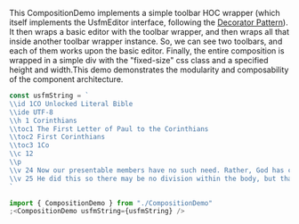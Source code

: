 This CompositionDemo implements a simple toolbar HOC wrapper (which itself implements the UsfmEditor interface, following the [Decorator Pattern](https://en.wikipedia.org/wiki/Decorator_pattern)). It then wraps a basic editor with the toolbar wrapper, and then wraps all that inside another toolbar wrapper instance. So, we can see two toolbars, and each of them works upon the basic editor. Finally, the entire composition is wrapped in a simple div with the "fixed-size" css class and a specified height and width.This demo demonstrates the modularity and composability of the component architecture.

```js
const usfmString = `
\\id 1CO Unlocked Literal Bible
\\ide UTF-8
\\h 1 Corinthians
\\toc1 The First Letter of Paul to the Corinthians
\\toc2 First Corinthians
\\toc3 1Co
\\c 12
\\p
\\v 24 Now our presentable members have no such need. Rather, God has composed the body, giving greater honor to those members that lack it.
\\v 25 He did this so there may be no division within the body, but that the members should care for one another with the same affection.
`

import { CompositionDemo } from "./CompositionDemo"
;<CompositionDemo usfmString={usfmString} />
```
